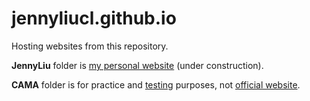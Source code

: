 # jennyliucl.github.io

Hosting websites from this repository.

**JennyLiu** folder is [my personal website](https://jennyliucl.github.io/JennyLiu/) (under construction).

**CAMA** folder is for practice and [testing](https://jennyliucl.github.io/JennyLiu/) purposes, not [official website](https://twcama.fhl.net).
